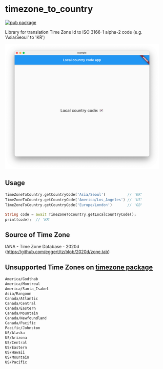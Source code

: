 # timezone_to_country

[![pub package](https://img.shields.io/pub/v/timezone_to_country.svg)](https://pub.dev/packages/timezone_to_country)

Library for translation Time Zone Id to ISO 3166-1 alpha-2 code (e.g. 'Asia/Seoul' to 'KR')

![example](https://raw.githubusercontent.com/kyle-seongwoo-jun/flutter_timezone_to_country/master/images/example.png)

## Usage

```dart
TimeZoneToCountry.getCountryCode('Asia/Seoul')          // 'KR'
TimeZoneToCountry.getCountryCode('America/Los_Angeles') // 'US'
TimeZoneToCountry.getCountryCode('Europe/London')       // 'GB'
```

```dart
String code = await TimeZoneToCountry.getLocalCountryCode();
print(code);  // 'KR'
```

## Source of Time Zone
IANA - Time Zone Database - 2020d (https://github.com/eggert/tz/blob/2020d/zone.tab)

## Unsupported Time Zones on [timezone package](https://pub.dev/packages/timezone)
```
America/Godthab
America/Montreal
America/Santa_Isabel
Asia/Rangoon
Canada/Atlantic
Canada/Central
Canada/Eastern
Canada/Mountain
Canada/Newfoundland
Canada/Pacific
Pacific/Johnston
US/Alaska
US/Arizona
US/Central
US/Eastern
US/Hawaii
US/Mountain
US/Pacific
```
